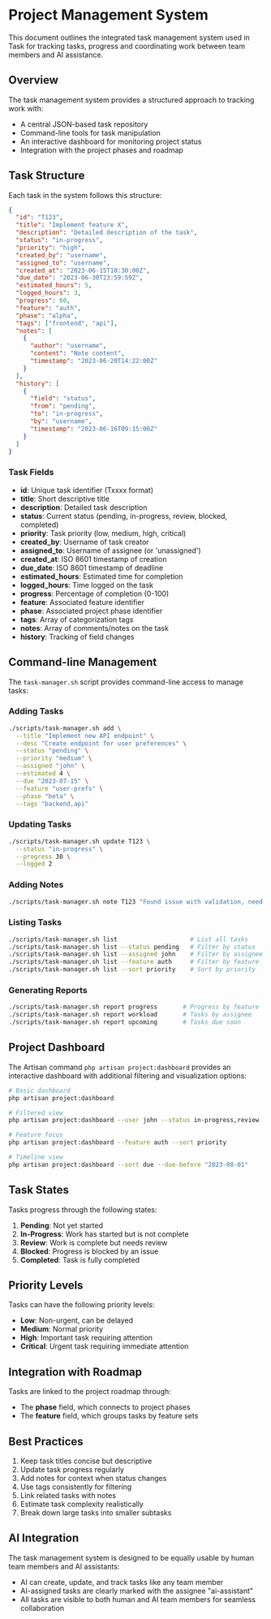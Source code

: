 # Project Management System

This document outlines the integrated task management system used in Task for tracking tasks, progress and coordinating work between team members and AI assistance.

## Overview

The task management system provides a structured approach to tracking work with:

- A central JSON-based task repository
- Command-line tools for task manipulation
- An interactive dashboard for monitoring project status
- Integration with the project phases and roadmap

## Task Structure

Each task in the system follows this structure:

```json
{
  "id": "T123",
  "title": "Implement feature X",
  "description": "Detailed description of the task",
  "status": "in-progress",
  "priority": "high",
  "created_by": "username",
  "assigned_to": "username",
  "created_at": "2023-06-15T10:30:00Z",
  "due_date": "2023-06-30T23:59:59Z",
  "estimated_hours": 5,
  "logged_hours": 3,
  "progress": 60,
  "feature": "auth",
  "phase": "alpha",
  "tags": ["frontend", "api"],
  "notes": [
    {
      "author": "username",
      "content": "Note content",
      "timestamp": "2023-06-20T14:22:00Z"
    }
  ],
  "history": [
    {
      "field": "status",
      "from": "pending",
      "to": "in-progress",
      "by": "username",
      "timestamp": "2023-06-16T09:15:00Z"
    }
  ]
}
```

### Task Fields

- **id**: Unique task identifier (Txxxx format)
- **title**: Short descriptive title
- **description**: Detailed task description
- **status**: Current status (pending, in-progress, review, blocked, completed)
- **priority**: Task priority (low, medium, high, critical)
- **created_by**: Username of task creator
- **assigned_to**: Username of assignee (or 'unassigned')
- **created_at**: ISO 8601 timestamp of creation
- **due_date**: ISO 8601 timestamp of deadline
- **estimated_hours**: Estimated time for completion
- **logged_hours**: Time logged on the task
- **progress**: Percentage of completion (0-100)
- **feature**: Associated feature identifier
- **phase**: Associated project phase identifier
- **tags**: Array of categorization tags
- **notes**: Array of comments/notes on the task
- **history**: Tracking of field changes

## Command-line Management

The `task-manager.sh` script provides command-line access to manage tasks:

### Adding Tasks

```bash
./scripts/task-manager.sh add \
  --title "Implement new API endpoint" \
  --desc "Create endpoint for user preferences" \
  --status "pending" \
  --priority "medium" \
  --assigned "john" \
  --estimated 4 \
  --due "2023-07-15" \
  --feature "user-prefs" \
  --phase "beta" \
  --tags "backend,api"
```

### Updating Tasks

```bash
./scripts/task-manager.sh update T123 \
  --status "in-progress" \
  --progress 30 \
  --logged 2
```

### Adding Notes

```bash
./scripts/task-manager.sh note T123 "Found issue with validation, need to revisit"
```

### Listing Tasks

```bash
./scripts/task-manager.sh list                    # List all tasks
./scripts/task-manager.sh list --status pending   # Filter by status
./scripts/task-manager.sh list --assigned john    # Filter by assignee
./scripts/task-manager.sh list --feature auth     # Filter by feature
./scripts/task-manager.sh list --sort priority    # Sort by priority
```

### Generating Reports

```bash
./scripts/task-manager.sh report progress       # Progress by feature
./scripts/task-manager.sh report workload       # Tasks by assignee
./scripts/task-manager.sh report upcoming       # Tasks due soon
```

## Project Dashboard

The Artisan command `php artisan project:dashboard` provides an interactive dashboard with additional filtering and visualization options:

```bash
# Basic dashboard
php artisan project:dashboard

# Filtered view
php artisan project:dashboard --user john --status in-progress,review

# Feature focus
php artisan project:dashboard --feature auth --sort priority

# Timeline view
php artisan project:dashboard --sort due --due-before "2023-08-01"
```

## Task States

Tasks progress through the following states:

1. **Pending**: Not yet started
2. **In-Progress**: Work has started but is not complete
3. **Review**: Work is complete but needs review
4. **Blocked**: Progress is blocked by an issue
5. **Completed**: Task is fully completed

## Priority Levels

Tasks can have the following priority levels:

- **Low**: Non-urgent, can be delayed
- **Medium**: Normal priority
- **High**: Important task requiring attention
- **Critical**: Urgent task requiring immediate attention

## Integration with Roadmap

Tasks are linked to the project roadmap through:

- The **phase** field, which connects to project phases
- The **feature** field, which groups tasks by feature sets

## Best Practices

1. Keep task titles concise but descriptive
2. Update task progress regularly
3. Add notes for context when status changes
4. Use tags consistently for filtering
5. Link related tasks with notes
6. Estimate task complexity realistically
7. Break down large tasks into smaller subtasks

## AI Integration

The task management system is designed to be equally usable by human team members and AI assistants:

- AI can create, update, and track tasks like any team member
- AI-assigned tasks are clearly marked with the assignee "ai-assistant"
- All tasks are visible to both human and AI team members for seamless collaboration 
``` 